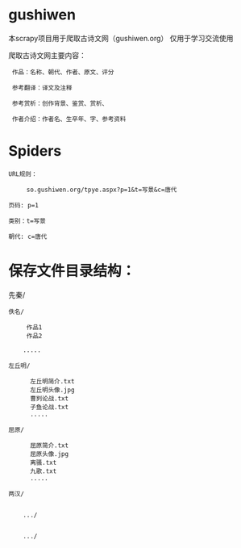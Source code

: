 
gushiwen
========

本scrapy项目用于爬取古诗文网（gushiwen.org）
仅用于学习交流使用



爬取古诗文网主要内容：

     作品：名称、朝代、作者、原文、评分
     
     参考翻译：译文及注释
     
     参考赏析：创作背景、鉴赏、赏析、
     
     作者介绍：作者名、生卒年、字、参考资料
     



Spiders
=========


    URL规则：
    
         so.gushiwen.org/tpye.aspx?p=1&t=写景&c=唐代
         
    页码: p=1
    
    类别：t=写景
    
    朝代: c=唐代









保存文件目录结构：
=========

先秦/
        

    佚名/
    
	     作品1
	     作品2
		
		.....
		
	左丘明/
	
	      左丘明简介.txt
	      左丘明头像.jpg
	      曹刿论战.txt
	      子鱼论战.txt
	      .....
		  
	屈原/
	  
	      屈原简介.txt
	      屈原头像.jpg
	      离骚.txt
	      九歌.txt
	      .....
	    
    两汉/
    

        .../
	   

        .../
    
    
    
